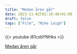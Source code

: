 ```yaml
---
title: "Medan åren går"
date: 2023-11-02T02:19:46+01:00
draft: false
tags: ["Film", "Mike Leigh"]
---
```



{{< youtube  i81cxbYNHks >}}

[Medan åren går](https://www.imdb.com/title/tt1431181/?ref_=ext_shr_lnk)
